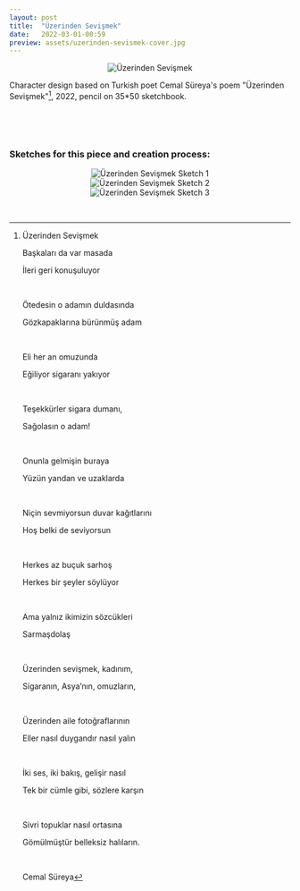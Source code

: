 ```yaml
---
layout: post
title:  "Üzerinden Sevişmek"
date:   2022-03-01-00:59
preview: assets/uzerinden-sevismek-cover.jpg
---
```


<div style="text-align: center"><img src="{{site.baseurl}}/assets/üzerinden-sevişmek.jpeg" alt="Üzerinden Sevişmek" class="center"/></div>

Character design based on Turkish poet Cemal Süreya's poem "Üzerinden Sevişmek"[^1], 2022, pencil on 35*50 sketchbook.

&nbsp;

[^1]: Üzerinden Sevişmek 
    
    Başkaları da var masada 

    İleri geri konuşuluyor
    
    &nbsp;

    Ötedesin o adamın duldasında
    
    Gözkapaklarına bürünmüş adam
    
    &nbsp;

    Eli her an omuzunda

    Eğiliyor sigaranı yakıyor
    
    &nbsp;

    Teşekkürler sigara dumanı,

    Sağolasın o adam!
    
    &nbsp; 
    
    Onunla gelmişin buraya

    Yüzün yandan ve uzaklarda

    &nbsp;

    Niçin sevmiyorsun duvar kağıtlarını

    Hoş belki de seviyorsun

    &nbsp;

    Herkes az buçuk sarhoş

    Herkes bir şeyler söylüyor

    &nbsp;

    Ama yalnız ikimizin sözcükleri

    Sarmaşdolaş

    &nbsp;

    Üzerinden sevişmek, kadınım,

    Sigaranın, Asya’nın, omuzların,

    &nbsp;

    Üzerinden aile fotoğraflarının

    Eller nasıl duygandır nasıl yalın

    &nbsp;

    İki ses, iki bakış, gelişir nasıl

    Tek bir cümle gibi, sözlere karşın

    &nbsp;

    Sivri topuklar nasıl ortasına

    Gömülmüştür belleksiz halıların.

    &nbsp;

    Cemal Süreya

&nbsp;

### Sketches for this piece and creation process: ###

<div style="text-align: center"><img src="{{site.baseurl}}/assets/uzsev-4.jpeg" alt="Üzerinden Sevişmek Sketch 1" class="center"/></div>

<div style="text-align: center"><img src="{{site.baseurl}}/assets/uzsev-1.jpeg" alt="Üzerinden Sevişmek Sketch 2" class="center"/></div>

<div style="text-align: center"><img src="{{site.baseurl}}/assets/uzsev-2.jpeg" alt="Üzerinden Sevişmek Sketch 3" class="center"/></div>

&nbsp;
